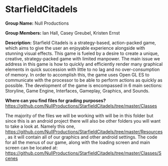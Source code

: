 StarfieldCitadels
=================
**Group Name:** Null Productions

**Group Members:** Ian Hall, Casey Greubel, Kristen Ernst

**Description:** Starfield Citadels is a strategy-based, action-packed game, which aims to give the user an enjoyable experience alongside with stunning visual effects. This game is fueled by a desire to create a unique, creative, strategy-packed game with limited manpower. The main issue we address in this game is how to quickly and efficiently render many graphical elements in quick succession with little to no lag and no over-consumption of memory. In order to accomplish this, the game uses Open GL ES to communicate with the processor to be able to perform actions as quickly as possible. The development of the game is encompassed in 6 main sections: Storyline, Game Engine, Interfaces, Gameplay, Graphics, and Sounds.

**Where can you find files for grading purposes?**
https://github.com/NullProductions/StarfieldCitadels/tree/master/Classes

The majority of the files we will be working with will be in this folder but since this is an android project there will also be other folders you will want to take a look at. Namely this one, https://github.com/NullProductions/StarfieldCitadels/tree/master/Resources, as it will contain all of our graphics and other android settings.
The code for all the menus of our game, along with the loading screen and main screen can be located at:
https://github.com/NullProductions/StarfieldCitadels/tree/master/Classes/Scenes
